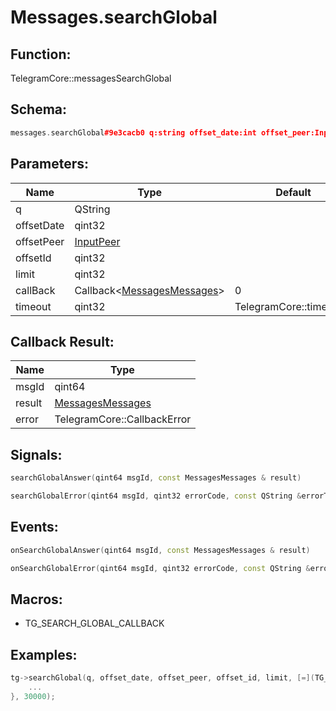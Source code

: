# Messages.searchGlobal

## Function:

TelegramCore::messagesSearchGlobal

## Schema:

```c++
messages.searchGlobal#9e3cacb0 q:string offset_date:int offset_peer:InputPeer offset_id:int limit:int = messages.Messages;
```
## Parameters:

|Name|Type|Default|
|----|----|-------|
|q|QString||
|offsetDate|qint32||
|offsetPeer|[InputPeer](../../types/inputpeer.md)||
|offsetId|qint32||
|limit|qint32||
|callBack|Callback&lt;[MessagesMessages](../../types/messagesmessages.md)&gt;|0|
|timeout|qint32|TelegramCore::timeOut()|

## Callback Result:

|Name|Type|
|----|----|
|msgId|qint64|
|result|[MessagesMessages](../../types/messagesmessages.md)|
|error|TelegramCore::CallbackError|

## Signals:

```c++
searchGlobalAnswer(qint64 msgId, const MessagesMessages & result)
```
```c++
searchGlobalError(qint64 msgId, qint32 errorCode, const QString &errorText)
```

## Events:

```c++
onSearchGlobalAnswer(qint64 msgId, const MessagesMessages & result)
```
```c++
onSearchGlobalError(qint64 msgId, qint32 errorCode, const QString &errorText)
```

## Macros:

* TG_SEARCH_GLOBAL_CALLBACK

## Examples:

```c++
tg->searchGlobal(q, offset_date, offset_peer, offset_id, limit, [=](TG_SEARCH_GLOBAL_CALLBACK){
    ...
}, 30000);
```
